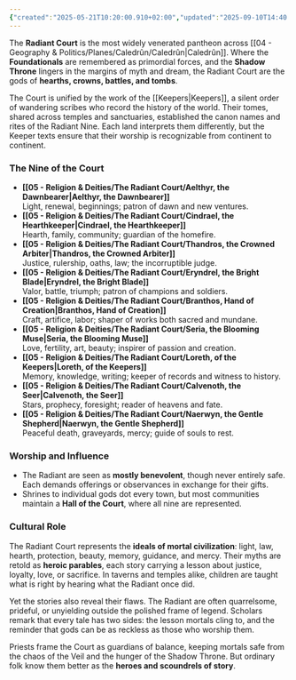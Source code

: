 ```yaml
---
{"created":"2025-05-21T10:20:00.910+02:00","updated":"2025-09-10T14:40:20.000+02:00","cssclasses":null,"tags":null,"dg-publish":true,"permalink":"/05-religion-and-deities/the-radiant-court/the-radiant-court/","dgPassFrontmatter":true}
---
```


The **Radiant Court** is the most widely venerated pantheon across [[04 - Geography & Politics/Planes/Caledrûn/Caledrûn\|Caledrûn]]. Where the **Foundationals** are remembered as primordial forces, and the **Shadow Throne** lingers in the margins of myth and dream, the Radiant Court are the gods of **hearths, crowns, battles, and tombs**.

The Court is unified by the work of the [[Keepers\|Keepers]], a silent order of wandering scribes who record the history of the world. Their tomes, shared across temples and sanctuaries, established the canon names and rites of the Radiant Nine. Each land interprets them differently, but the Keeper texts ensure that their worship is recognizable from continent to continent.

### The Nine of the Court

- **[[05 - Religion & Deities/The Radiant Court/Aelthyr, the Dawnbearer\|Aelthyr, the Dawnbearer]]**  
    Light, renewal, beginnings; patron of dawn and new ventures.
- **[[05 - Religion & Deities/The Radiant Court/Cindrael, the Hearthkeeper\|Cindrael, the Hearthkeeper]]**  
    Hearth, family, community; guardian of the homefire.
- **[[05 - Religion & Deities/The Radiant Court/Thandros, the Crowned Arbiter\|Thandros, the Crowned Arbiter]]**  
    Justice, rulership, oaths, law; the incorruptible judge.
- **[[05 - Religion & Deities/The Radiant Court/Eryndrel, the Bright Blade\|Eryndrel, the Bright Blade]]**  
    Valor, battle, triumph; patron of champions and soldiers.
- **[[05 - Religion & Deities/The Radiant Court/Branthos, Hand of Creation\|Branthos, Hand of Creation]]**  
    Craft, artifice, labor; shaper of works both sacred and mundane.
- **[[05 - Religion & Deities/The Radiant Court/Seria, the Blooming Muse\|Seria, the Blooming Muse]]**  
    Love, fertility, art, beauty; inspirer of passion and creation.
- **[[05 - Religion & Deities/The Radiant Court/Loreth, of the Keepers\|Loreth, of the Keepers]]**  
    Memory, knowledge, writing; keeper of records and witness to history.
- **[[05 - Religion & Deities/The Radiant Court/Calvenoth, the Seer\|Calvenoth, the Seer]]**  
    Stars, prophecy, foresight; reader of heavens and fate.
- **[[05 - Religion & Deities/The Radiant Court/Naerwyn, the Gentle Shepherd\|Naerwyn, the Gentle Shepherd]]**  
    Peaceful death, graveyards, mercy; guide of souls to rest.

### Worship and Influence
- The Radiant are seen as **mostly benevolent**, though never entirely safe. Each demands offerings or observances in exchange for their gifts.
- Shrines to individual gods dot every town, but most communities maintain a **Hall of the Court**, where all nine are represented.

### Cultural Role
The Radiant Court represents the **ideals of mortal civilization**: light, law, hearth, protection, beauty, memory, guidance, and mercy. Their myths are retold as **heroic parables**, each story carrying a lesson about justice, loyalty, love, or sacrifice. In taverns and temples alike, children are taught what is right by hearing what the Radiant once did.

Yet the stories also reveal their flaws. The Radiant are often quarrelsome, prideful, or unyielding outside the polished frame of legend. Scholars remark that every tale has two sides: the lesson mortals cling to, and the reminder that gods can be as reckless as those who worship them.

Priests frame the Court as guardians of balance, keeping mortals safe from the chaos of the Veil and the hunger of the Shadow Throne. But ordinary folk know them better as the **heroes and scoundrels of story**.